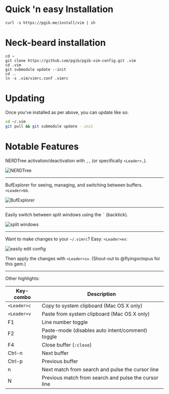 # Quick 'n easy Installation

    curl -s https://pgib.me/install/vim | sh

# Neck-beard installation

    cd ~
    git clone https://github.com/pgib/pgib-vim-config.git .vim
    cd .vim
    git submodule update --init
    cd ..
    ln -s .vim/vimrc.conf .vimrc

# Updating

Once you've installed as per above, you can update like so:

```sh
cd ~/.vim
git pull && git submodule update --init
```

# Notable Features

NERDTree activation/deactivation with `,,` (or specifically `<Leader>,`).

![NERDTree](https://cloud.githubusercontent.com/assets/13967/2688572/860d2f86-c2af-11e3-959b-01897cc683af.png)

--------------------

BufExplorer for seeing, managing, and switching between buffers. `<Leader>bb`.

![BufExplorer](https://cloud.githubusercontent.com/assets/13967/2688577/25dda3f6-c2b0-11e3-9fff-f5a4f7bb367f.png)

--------------------

Easily switch between split windows using the `` ` `` (backtick).

![split windows](https://cloud.githubusercontent.com/assets/13967/2688580/a6de7cf0-c2b0-11e3-9d22-e8021a816941.png)

--------------------

Want to make changes to your `~/.vimrc`? Easy: `<Leader>ev`:

![easily edit config](https://cloud.githubusercontent.com/assets/13967/2688583/ef703a08-c2b0-11e3-9582-4993366b0941.png)

Then apply the changes with `<Leader>sv`. (Shout-out to @flyingoctopus for this gem.)

--------------------

Other highlights:

Key-combo   | Description
----------- | -----------
`<Leader>c` | Copy to system clipboard (Mac OS X only)
`<Leader>v` | Paste from system clipboard (Mac OS X only)
F1          | Line number toggle
F2          | Paste-mode (disables auto intent/comment) toggle
F4          | Close buffer (`:close`)
Ctrl-n      | Next buffer
Ctrl-p      | Previous buffer
n           | Next match from search and pulse the cursor line
N           | Previous match from search and pulse the cursor line

